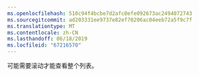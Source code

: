 ```yaml
---
ms.openlocfilehash: 510c94f4bcbe7d2afc0efe092673ac2494072743
ms.sourcegitcommit: ad203331ee9737e82ef70206ac04eeb72a5f9c7f
ms.translationtype: MT
ms.contentlocale: zh-CN
ms.lasthandoff: 06/18/2019
ms.locfileid: "67216570"
---
```

可能需要滚动才能查看整个列表。